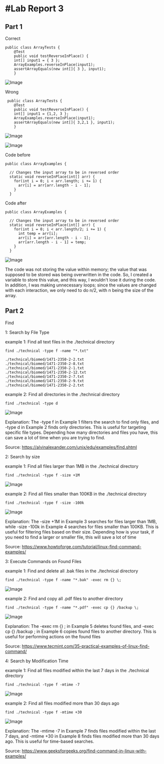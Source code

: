 #Lab Report 3
=========
Part 1
-------
Correct
```
public class ArrayTests {
	@Test 
	public void testReverseInPlace() {
    int[] input1 = { 3 };
    ArrayExamples.reverseInPlace(input1);
    assertArrayEquals(new int[]{ 3 }, input1);
	}
```

![Image](phlab3.1.png)


Wrong
```
 public class ArrayTests {
	@Test 
	public void testReverseInPlace() {
    int[] input1 = {1,2, 3 };
    ArrayExamples.reverseInPlace(input1);
    assertArrayEquals(new int[]{ 3,2,1 }, input1);
	}
```

![Image](phlab3.2.png)

![Image](phlab3.3.png)


Code before
```
public class ArrayExamples {

  // Changes the input array to be in reversed order
  static void reverseInPlace(int[] arr) {
    for(int i = 0; i < arr.length; i += 1) {
      arr[i] = arr[arr.length - i - 1];
    }
  }
```
  
Code after
```
public class ArrayExamples {

  // Changes the input array to be in reversed order
  static void reverseInPlace(int[] arr) {
    for(int i = 0; i < arr.length/2; i += 1) {
      int temp = arr[i];
      arr[i] = arr[arr.length - i - 1];
      arr[arr.length - i - 1] = temp;
    }
  }
```

![Image](phlab3.4.png)

The code was not storing the value within memory; the value that was supposed to be stored was being overwritten in the code. So, I created a variable to store this value, and this way, I wouldn't lose it during the code. In addition, I was making unnecessary loops; since the values are changed with each interaction, we only need to do n/2, with n being the size of the array.

Part 2
-------
Find

1: Search by File Type

example 1: Find all text files in the ./technical directory
```
find ./technical -type f -name "*.txt"
```
```
./technical/biomed/1471-2350-2-2.txt
./technical/biomed/1471-2350-2-8.txt
./technical/biomed/1471-2350-2-1.txt
./technical/biomed/1471-2350-2-12.txt
./technical/biomed/1471-2350-2-7.txt
./technical/biomed/1471-2350-2-9.txt
./technical/biomed/1471-2350-2-2.txt
```
example 2: Find all directories in the ./technical directory
```
find ./technical -type d
```
![Image](ph31.png)

Explanation: The -type f in Example 1 filters the search to find only files, and -type d in Example 2 finds only directories. This is useful for targeting specific file types. Depending how many directories and files you have, this can save a lot of time when you are trying to find.

Source: https://alvinalexander.com/unix/edu/examples/find.shtml

2: Search by size

example 1: Find all files larger than 1MB in the ./technical directory
```
find ./technical -type f -size +1M
```
![Image](ph32.png)

example 2: Find all files smaller than 100KB in the ./technical directory
```
find ./technical -type f -size -100k
```
![Image](ph33.png)

Explanation: The -size +1M in Example 3 searches for files larger than 1MB, while -size -100k in Example 4 searches for files smaller than 100KB. This is useful for filtering files based on their size. Depending how is your task, if you need to find a larger or smaller file, this will save a lot of time

Source: https://www.howtoforge.com/tutorial/linux-find-command-examples/

3: Execute Commands on Found Files

example 1: Find and delete all .bak files in the ./technical directory
```
find ./technical -type f -name "*.bak" -exec rm {} \;
```

![Image](phfind3.1.png)

example 2: Find and copy all .pdf files to another directory
```
find ./technical -type f -name "*.pdf" -exec cp {} /backup \;
```
![Image](phfind3.2.png)

Explanation: The -exec rm {} \; in Example 5 deletes found files, and -exec cp {} /backup \; in Example 6 copies found files to another directory. This is useful for performing actions on the found files

Source: https://www.tecmint.com/35-practical-examples-of-linux-find-command/

4: Search by Modification Time 

example 1: Find all files modified within the last 7 days in the ./technical directory
```
find ./technical -type f -mtime -7
```
![Image](ph36.png)

example 2: Find all files modified more than 30 days ago
```
find ./technical -type f -mtime +30
```
![Image](ph37.png)

Explanation: The -mtime -7 in Example 7 finds files modified within the last 7 days, and -mtime +30 in Example 8 finds files modified more than 30 days ago. This is useful for time-based searches.

Source: https://www.geeksforgeeks.org/find-command-in-linux-with-examples/

